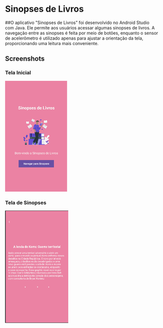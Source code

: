 # Sinopses de Livros

##O aplicativo "Sinopses de Livros" foi desenvolvido no Android Studio com Java. Ele permite aos usuários acessar algumas sinopses de livros. A navegação entre as sinopses é feita por meio de botões, enquanto o sensor de acelerômetro é utilizado apenas para ajustar a orientação da tela, proporcionando uma leitura mais conveniente.

## Screenshots

### Tela Inicial
![Tela Inicial](app/src/main/res/drawable/inicial.png)

### Tela de Sinopses
![Tela de Sinopses](app/src/main/res/drawable/sp.png)






